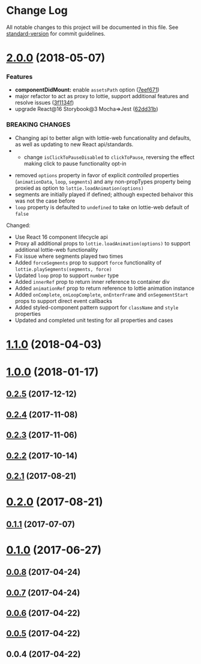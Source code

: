# Change Log

All notable changes to this project will be documented in this file. See [standard-version](https://github.com/conventional-changelog/standard-version) for commit guidelines.

<a name="2.0.0"></a>
# [2.0.0](https://github.com/chenqingspring/react-lottie/compare/v1.1.0...v2.0.0) (2018-05-07)


### Features

* **componentDidMount:** enable `assetsPath` option ([7eef671](https://github.com/chenqingspring/react-lottie/commit/7eef671))
* major refactor to act as proxy to lottie, support additional features and resolve issues ([3f1134f](https://github.com/chenqingspring/react-lottie/commit/3f1134f))
* upgrade React@16 Storybook@3 Mocha=>Jest ([62dd31b](https://github.com/chenqingspring/react-lottie/commit/62dd31b))


### BREAKING CHANGES

* Changing api to better align with lottie-web funcationality and defaults, as well as updating to new React api/standards.
* - change `isClickToPauseDisabled` to `clickToPause`, reversing the effect making click to pause functionality opt-in
- removed `options` property in favor of explicit *controlled* properties (`animationData`, `loop`, `segments`) and any non-propTypes property being proxied as option to `lottie.loadAnimation(options)`
- segments are initially played if defined; although expected behaivor this was not the case before
- `loop` property is defaulted to `undefined` to take on lottie-web default of `false`

Changed:
- Use React 16 component lifecycle api
- Proxy all additional props to `lottie.loadAnimation(options)` to support additional lottie-web functionality
- Fix issue where segments played two times
- Added `forceSegments` prop to support `force` functionality of `lottie.playSegments(segments, force)`
- Updated `loop` prop to support `number` type
- Added `innerRef` prop to return inner reference to container div
- Added `animationRef` prop to return reference to lottie animation instance
- Added `onComplete`, `onLoopComplete`, `onEnterFrame` and `onSegementStart` props to support direct event callbacks
- Added styled-component pattern support for `className` and `style` properties
- Updated and completed unit testing for all properties and cases



<a name="1.1.0"></a>
# [1.1.0](https://github.com/chenqingspring/react-lottie/compare/v1.0.0...v1.1.0) (2018-04-03)



<a name="1.0.0"></a>
# [1.0.0](https://github.com/chenqingspring/react-lottie/compare/v0.2.5...v1.0.0) (2018-01-17)



<a name="0.2.5"></a>
## [0.2.5](https://github.com/chenqingspring/react-lottie/compare/v0.2.4...v0.2.5) (2017-12-12)



<a name="0.2.4"></a>
## [0.2.4](https://github.com/chenqingspring/react-lottie/compare/v0.2.3...v0.2.4) (2017-11-08)



<a name="0.2.3"></a>
## [0.2.3](https://github.com/chenqingspring/react-lottie/compare/v0.2.2...v0.2.3) (2017-11-06)



<a name="0.2.2"></a>
## [0.2.2](https://github.com/chenqingspring/react-lottie/compare/v0.2.1...v0.2.2) (2017-10-14)



<a name="0.2.1"></a>
## [0.2.1](https://github.com/chenqingspring/react-lottie/compare/v0.2.0...v0.2.1) (2017-08-21)



<a name="0.2.0"></a>
# [0.2.0](https://github.com/chenqingspring/react-lottie/compare/v0.1.1...v0.2.0) (2017-08-21)



<a name="0.1.1"></a>
## [0.1.1](https://github.com/chenqingspring/react-lottie/compare/v0.1.0...v0.1.1) (2017-07-07)



<a name="0.1.0"></a>
# [0.1.0](https://github.com/chenqingspring/react-lottie/compare/v0.0.8...v0.1.0) (2017-06-27)



<a name="0.0.8"></a>
## [0.0.8](https://github.com/chenqingspring/react-lottie/compare/v0.0.7...v0.0.8) (2017-04-24)



<a name="0.0.7"></a>
## [0.0.7](https://github.com/chenqingspring/react-lottie/compare/v0.0.6...v0.0.7) (2017-04-24)



<a name="0.0.6"></a>
## [0.0.6](https://github.com/chenqingspring/react-lottie/compare/v0.0.5...v0.0.6) (2017-04-22)



<a name="0.0.5"></a>
## [0.0.5](https://github.com/chenqingspring/react-lottie/compare/v0.0.4...v0.0.5) (2017-04-22)



<a name="0.0.4"></a>
## 0.0.4 (2017-04-22)

